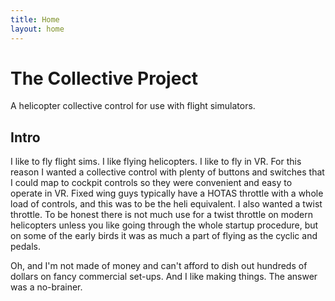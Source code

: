 ```yaml
---
title: Home
layout: home
---
```


# The Collective Project

A helicopter collective control for use with flight simulators.

## Intro

I like to fly flight sims. I like flying helicopters. I like to fly in VR. For this reason I wanted a collective control with plenty of buttons and switches that I could map to cockpit controls so they were convenient and easy to operate in VR. Fixed wing guys typically have a HOTAS throttle with a whole load of controls, and this was to be the heli equivalent. I also wanted a twist throttle. To be honest there is not much use for a twist throttle on modern helicopters unless you like going through the whole startup procedure, but on some of the early birds it was as much a part of flying as the cyclic and pedals.

Oh, and I'm not made of money and can't afford to dish out hundreds of dollars on fancy commercial set-ups. And I like making things. The answer was a no-brainer.